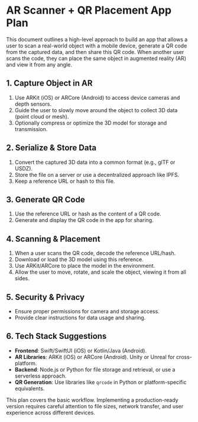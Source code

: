 # AR Scanner + QR Placement App Plan

This document outlines a high-level approach to build an app that allows a user to scan a real-world object with a mobile device, generate a QR code from the captured data, and then share this QR code. When another user scans the code, they can place the same object in augmented reality (AR) and view it from any angle.

## 1. Capture Object in AR
1. Use ARKit (iOS) or ARCore (Android) to access device cameras and depth sensors.
2. Guide the user to slowly move around the object to collect 3D data (point cloud or mesh).
3. Optionally compress or optimize the 3D model for storage and transmission.

## 2. Serialize & Store Data
1. Convert the captured 3D data into a common format (e.g., glTF or USDZ).
2. Store the file on a server or use a decentralized approach like IPFS.
3. Keep a reference URL or hash to this file.

## 3. Generate QR Code
1. Use the reference URL or hash as the content of a QR code.
2. Generate and display the QR code in the app for sharing.

## 4. Scanning & Placement
1. When a user scans the QR code, decode the reference URL/hash.
2. Download or load the 3D model using this reference.
3. Use ARKit/ARCore to place the model in the environment.
4. Allow the user to move, rotate, and scale the object, viewing it from all sides.

## 5. Security & Privacy
- Ensure proper permissions for camera and storage access.
- Provide clear instructions for data usage and sharing.

## 6. Tech Stack Suggestions
- **Frontend**: Swift/SwiftUI (iOS) or Kotlin/Java (Android).
- **AR Libraries**: ARKit (iOS) or ARCore (Android). Unity or Unreal for cross-platform.
- **Backend**: Node.js or Python for file storage and retrieval, or use a serverless approach.
- **QR Generation**: Use libraries like `qrcode` in Python or platform-specific equivalents.

This plan covers the basic workflow. Implementing a production-ready version requires careful attention to file sizes, network transfer, and user experience across different devices.
